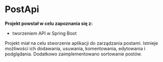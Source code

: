 PostApi
=======

**Projekt powstał w celu zapoznania się z:**

- tworzeniem API w Spring Boot

Projekt miał na celu stworzenie aplikacji do zarządzania postami. Istnieje możliwości ich dodawania, usuwania,
komentowania, edytowania i podglądania. Dodatkowo zaimplementowano sortowanie postów.
